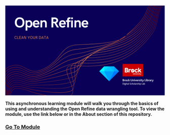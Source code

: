 ![Tool Logo](Open-Refine-Module-Splash.png)

**This asynchronous learning module will walk you through the basics of using and understanding the Open Refine data wrangling tool.  To view the module, use the link below or in the About section of this repository.**

### [Go To Module](https://brockdsl.github.io/Step-by-Step-guide-to-Open-Refine/)
